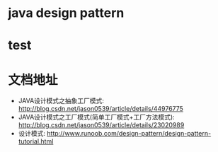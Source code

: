 # java design pattern
# test
# 文档地址
- JAVA设计模式之抽象工厂模式: http://blog.csdn.net/jason0539/article/details/44976775
- JAVA设计模式之工厂模式(简单工厂模式+工厂方法模式): http://blog.csdn.net/jason0539/article/details/23020989
- 设计模式: http://www.runoob.com/design-pattern/design-pattern-tutorial.html
